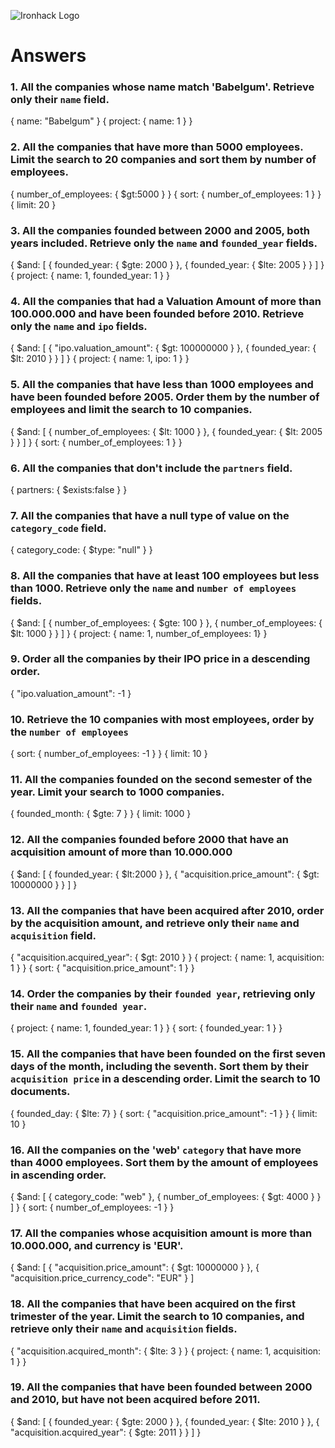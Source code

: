 ![Ironhack Logo](https://i.imgur.com/1QgrNNw.png)

# Answers

### 1. All the companies whose name match 'Babelgum'. Retrieve only their `name` field.

{ name: "Babelgum" }
{ project: { name: 1 } }


### 2. All the companies that have more than 5000 employees. Limit the search to 20 companies and sort them by **number of employees**.

{ number_of_employees: { $gt:5000 } }
{ sort: { number_of_employees: 1 } }
{ limit: 20 }

### 3. All the companies founded between 2000 and 2005, both years included. Retrieve only the `name` and `founded_year` fields.

{ $and: [ { founded_year: { $gte: 2000 } }, { founded_year: { $lte: 2005 } } ] }
{ project: { name: 1, founded_year: 1 } }

### 4. All the companies that had a Valuation Amount of more than 100.000.000 and have been founded before 2010. Retrieve only the `name` and `ipo` fields.

{ $and: [ { "ipo.valuation_amount": { $gt: 100000000 } }, { founded_year: { $lt: 2010 } } ] }
{ project: { name: 1, ipo: 1 } }

### 5. All the companies that have less than 1000 employees and have been founded before 2005. Order them by the number of employees and limit the search to 10 companies.

{ $and: [ { number_of_employees: { $lt: 1000 } }, { founded_year: { $lt: 2005 } } ] }
{ sort: { number_of_employees: 1 } }

### 6. All the companies that don't include the `partners` field.

{ partners: { $exists:false } }

### 7. All the companies that have a null type of value on the `category_code` field.

{ category_code: { $type: "null" } }

### 8. All the companies that have at least 100 employees but less than 1000. Retrieve only the `name` and `number of employees` fields.

{ $and: [ { number_of_employees: { $gte: 100 } }, { number_of_employees: { $lt: 1000 } } ] }
{ project: { name: 1, number_of_employees: 1} }

### 9. Order all the companies by their IPO price in a descending order.

{ "ipo.valuation_amount": -1 }

### 10. Retrieve the 10 companies with most employees, order by the `number of employees`

{ sort: { number_of_employees: -1 } }
{ limit: 10 }

### 11. All the companies founded on the second semester of the year. Limit your search to 1000 companies.

{ founded_month: { $gte: 7 } }
{ limit: 1000 }

### 12. All the companies founded before 2000 that have an acquisition amount of more than 10.000.000

{ $and: [ { founded_year: { $lt:2000 } }, { "acquisition.price_amount": { $gt: 10000000 } } ] }

### 13. All the companies that have been acquired after 2010, order by the acquisition amount, and retrieve only their `name` and `acquisition` field.

{ "acquisition.acquired_year": { $gt: 2010 } }
{ project: { name: 1, acquisition: 1 } }
{ sort: { "acquisition.price_amount": 1 } }

### 14. Order the companies by their `founded year`, retrieving only their `name` and `founded year`.

{ project: { name: 1, founded_year: 1 } }
{ sort: { founded_year: 1 } }

### 15. All the companies that have been founded on the first seven days of the month, including the seventh. Sort them by their `acquisition price` in a descending order. Limit the search to 10 documents.

{ founded_day: { $lte: 7} }
{ sort: { "acquisition.price_amount": -1 } }
{ limit: 10 }

### 16. All the companies on the 'web' `category` that have more than 4000 employees. Sort them by the amount of employees in ascending order.

{ $and: [ { category_code: "web" }, { number_of_employees: { $gt: 4000 } } ] }
{ sort: { number_of_employees: -1 } }

### 17. All the companies whose acquisition amount is more than 10.000.000, and currency is 'EUR'.

{ $and: [ { "acquisition.price_amount": { $gt: 10000000 } }, { "acquisition.price_currency_code": "EUR" } ]

### 18. All the companies that have been acquired on the first trimester of the year. Limit the search to 10 companies, and retrieve only their `name` and `acquisition` fields.

{ "acquisition.acquired_month": { $lte: 3 } }
{ project: { name: 1, acquisition: 1 } }

### 19. All the companies that have been founded between 2000 and 2010, but have not been acquired before 2011.

{ $and: [ { founded_year: { $gte: 2000 } }, { founded_year: { $lte: 2010 } }, { "acquisition.acquired_year": { $gte: 2011 } } ] }